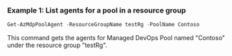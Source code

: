 ### Example 1: List agents for a pool in a resource group  
```powershell
Get-AzMdpPoolAgent -ResourceGroupName testRg -PoolName Contoso
```
This command gets the agents for Managed DevOps Pool named "Contoso" under the resource group "testRg". 

